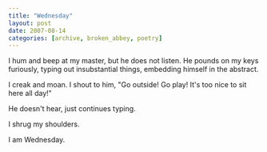 ```yaml
---
title: "Wednesday"
layout: post
date: 2007-08-14
categories: [archive, broken_abbey, poetry]
---
```


I hum and beep at my master, but he does not listen. He pounds on my keys
furiously, typing out insubstantial things, embedding himself in the abstract.

I creak and moan. I shout to him, "Go outside! Go play! It's too nice to sit
here all day!"

He doesn't hear, just continues typing.

I shrug my shoulders.

I am Wednesday.
